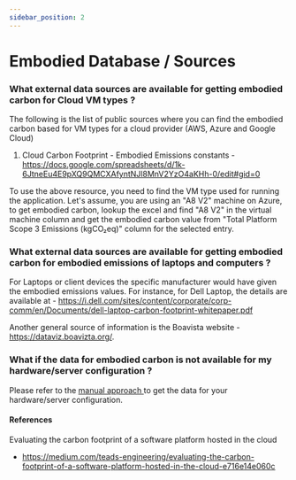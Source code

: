 ```yaml
---
sidebar_position: 2
---
```



# Embodied Database / Sources

### What external data sources are available for getting embodied carbon for Cloud VM types  ?

The following is the list of public sources where you can find the embodied carbon based for VM types for a cloud provider (AWS, Azure and Google Cloud)

1. Cloud Carbon Footprint - Embodied Emissions constants - https://docs.google.com/spreadsheets/d/1k-6JtneEu4E9pXQ9QMCXAfyntNJl8MnV2YzO4aKHh-0/edit#gid=0

To use the above resource, you need to find the VM type used for running the application. Let's assume, you are using an "A8 V2" machine on Azure, to get embodied carbon, lookup the excel and find "A8 V2" in the virtual machine column and get the embodied carbon value from "Total Platform Scope 3 Emissions  (kgCO₂eq)" column for the selected entry. 


### What external data sources are available for getting embodied carbon for embodied emissions of laptops and computers ?

For Laptops or client devices the specific manufacturer would have given the embodied emissions values. For instance, for Dell Laptop, the details are available at - https://i.dell.com/sites/content/corporate/corp-comm/en/Documents/dell-laptop-carbon-footprint-whitepaper.pdf 

Another general source of information is the Boavista website - https://dataviz.boavizta.org/.

### What if the data for embodied carbon is not available for my hardware/server configuration ?

Please refer to the [ manual approach ](ManualEmbodiedLookupProcess.md) to get the data for your hardware/server configuration. 

#### References

Evaluating the carbon footprint of a software platform hosted in the cloud
- https://medium.com/teads-engineering/evaluating-the-carbon-footprint-of-a-software-platform-hosted-in-the-cloud-e716e14e060c
